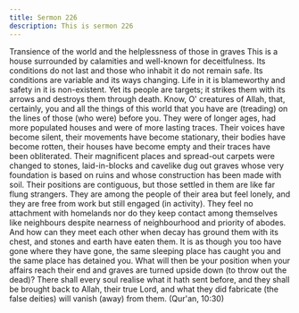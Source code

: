 ```yaml
---
title: Sermon 226
description: This is sermon 226
---
```


Transience of the world and the helplessness of those in graves
This is a house surrounded by calamities and well-known for deceitfulness. Its conditions do
not last and those who inhabit it do not remain safe. Its conditions are variable and its ways
changing.
Life in it is blameworthy and safety in it is non-existent. Yet its people are targets; it strikes
them with its arrows and destroys them through death.
Know, O' creatures of Allah, that, certainly, you and all the things of this world that you have
are (treading) on the lines of those (who were) before you. They were of longer ages, had
more populated houses and were of more lasting traces.
Their voices have become silent, their movements have become stationary, their bodies have
become rotten, their houses have become empty and their traces have been obliterated. Their
magnificent places and spread-out carpets were changed to stones, laid-in-blocks and cavelike
dug out graves whose very foundation is based on ruins and whose construction has been
made with soil.
Their positions are contiguous, but those settled in them are like far flung strangers. They are
among the people of their area but feel lonely, and they are free from work but still engaged
(in activity). They feel no attachment with homelands nor do they keep contact among
themselves like neighbours despite nearness of neighbourhood and priority of abodes.
And how can they meet each other when decay has ground them with its chest, and stones and
earth have eaten them.
It is as though you too have gone where they have gone, the same sleeping place has caught
you and the same place has detained you. What will then be your position when your affairs
reach their end and graves are turned upside down (to throw out the dead)?
There shall every soul realise what it hath sent before, and they shall be brought
back to Allah, their true Lord, and what they did fabricate (the false deities)
will vanish (away) from them. (Qur'an, 10:30)
